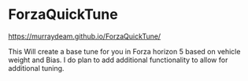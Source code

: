 # ForzaQuickTune

https://murraydeam.github.io/ForzaQuickTune/

This Will create a base tune for you in Forza horizon 5 based on vehicle weight and Bias. I do plan to add additional functionality to allow for additional tuning.


